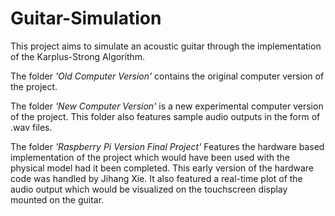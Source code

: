 # Guitar-Simulation
This project aims to simulate an acoustic guitar through the implementation of the Karplus-Strong Algorithm.

The folder *'Old Computer Version'* contains the original computer version of the project.

The folder *'New Computer Version'* is a new experimental computer version of the project.
This folder also features sample audio outputs in the form of .wav files.

The folder *'Raspberry Pi Version Final Project'* Features the hardware based implementation of the project which would have been used with the physical model had it been completed. This early version of the hardware code was handled by Jihang Xie. It also featured a real-time plot of the audio output which would be visualized on the touchscreen display mounted on the guitar.

